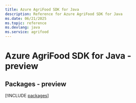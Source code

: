 ```yaml
---
title: Azure AgriFood SDK for Java
description: Reference for Azure AgriFood SDK for Java
ms.date: 06/21/2025
ms.topic: reference
ms.devlang: java
ms.service: agrifood
---
```

# Azure AgriFood SDK for Java - preview
## Packages - preview
[!INCLUDE [packages](agrifood-index.md)]
